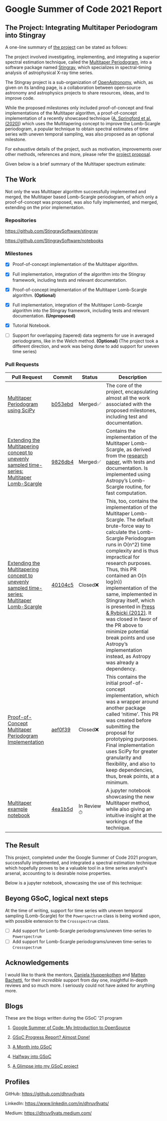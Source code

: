 # Google Summer of Code 2021 Report

## The Project: Integrating Multitaper Periodogram into Stingray

A one-line summary of [the
project](https://summerofcode.withgoogle.com/projects/#5521109757198336)
can be stated as follows:

The project involved investigating, implementing, and integrating a
superior spectral estimation technique, called the [Multitaper
Periodogram](https://en.wikipedia.org/wiki/Multitaper), into a software package named
[Stingray](https://github.com/StingraySoftware/stingray), which
specializes in spectral-timing analysis of astrophysical X-ray time
series.

The Stingray project is a sub-organization of
[OpenAstronomy](https://openastronomy.org/), which, as given on its
landing page, is a collaboration between open-source astronomy and
astrophysics projects to share resources, ideas, and to improve code.

While the proposed milestones only included proof-of-concept and final
implementations of the Multitaper algorithm, a proof-of-concept
implementation of a recently showcased technique ([A. Springford et al.
(2020)](https://iopscience.iop.org/article/10.3847/1538-3881/ab7fa1)) which uses the Multitapering concept to improve the Lomb-Scargle
periodogram, a popular technique to obtain spectral estimates of time
series with uneven temporal sampling, was also proposed as an optional
milestone.

For exhaustive details of the project, such as motivation, improvements over other methods, references and more,
please refer the [project proposal](https://gist.github.com/dhruv9vats/fdbf193600cefdaf8c8e2f54bfd83083).

Given below is a brief summary of the Multitaper spectrum estimate:

<script src="https://gist.github.com/dhruv9vats/49b9d27ca313882723a4492471aa499c.js">
</script>

## The Work

Not only the was Multitaper algorithm successfully implemented and
merged, the Multitaper based Lomb-Scargle periodogram, of which only a
proof-of-concept was proposed, was also fully implemented, and merged,
extending on the prior implementation.

### Repositories

<https://github.com/StingraySoftware/stingray>

<https://github.com/StingraySoftware/notebooks>

### Milestones

- [X]  Proof-of-concept implementation of the Multitaper algorithm.

- [X]  Full implementation, integration of the algorithm into the
Stingray framework, including tests and relevant documentation.

- [X]  Proof-of-concept implementation of the Multitaper Lomb-Scargle
algorithm. **(Optional)**

- [x]  Full implementation, integration of the Multitaper Lomb-Scargle
algorithm into the Stingray framework, including tests and relevant
documentation. **(Unproposed)**

- [X]  Tutorial Notebook.

- [ ]  Support for overlapping (tapered) data segments for use in
averaged periodograms, like in the Welch method. **(Optional)** (The
project took a different direction, and work was being done to add
support for uneven time series)

### Pull Requests

| Pull Request                                                                                                                                          | Commit                                                                                                            | Status     | Description                                                                                                                                                                                                                                                                                                                                                                                                                                                                                                                          |
| ----------------------------------------------------------------------------------------------------------------------------------------------------- | ----------------------------------------------------------------------------------------------------------------- | ---------------- | ------------------------------------------------------------------------------------------------------------------------------------------------------------------------------------------------------------------------------------------------------------------------------------------------------------------------------------------------------------------------------------------------------------------------------------------------------------------------------------------------------------------------------------ |
| [Multitaper Periodogram using SciPy](https://github.com/StingraySoftware/stingray/pull/578)                                                           | [b053ebd](https://github.com/StingraySoftware/stingray/pull/578/commits/b053ebdbbca52229c04cb63463b83d0d21df499d) | Merged✅   | The core of the project, encapsulating almost all the work associated with the proposed milestones, including test and documentation.                                                                                                                                                                                                                                                                                                                                                                                                |
| [Extending the Multitapering concept to unevenly sampled time-series: Multitaper Lomb-Scargle](https://github.com/StingraySoftware/stingray/pull/584) | [9826db4](https://github.com/StingraySoftware/stingray/pull/584/commits/9826db4b4e18cd34ef2d519b33e10f77e4afd2b0) | Merged✅   | Contains the implementation of the Multitaper Lomb-Scargle, as derived from the [research paper](https://iopscience.iop.org/article/10.3847/1538-3881/ab7fa1), with tests and documentation. Is implemented using Astropy’s Lomb-Scargle routine, for fast computation.                                                                                                                                                                                                                                                                                                                             |
| [Extending the Multitapering concept to unevenly sampled time-series: Multitaper Lomb-Scargle](https://github.com/StingraySoftware/stingray/pull/583) | [40104c5](https://github.com/StingraySoftware/stingray/pull/583/commits/40104c5e42b86a9fe82819db186bfd5a187166d4) | Closed❌  | This, too, contains the implementation of the Multitaper Lomb-Scargle. The default brute-force way to calculate the Lomb-Scargle Periodogram runs in O(n^2) time complexity and is thus impractical for research purposes. Thus, this PR contained an O(n log(n)) implementation of the same, implemented in Stingray itself, which is presented in [Press & Rybicki (2012)](https://www.researchgate.net/publication/258561369_Fast_calculation_of_the_Lomb-Scargle_periodogram_using_nonequispaced_fast_Fourier_transforms). It was closed in favor of the PR above to minimize potential break points and use Astropy’s implementation instead, as Astropy was already a dependency. |
| [Proof-of-Concept Multitaper Periodogram Implementation](https://github.com/StingraySoftware/stingray/pull/548)                                       | [aef0f39](https://github.com/StingraySoftware/stingray/pull/548/commits/aef0f39c76f471698b53ba565150f6c0f3af130a) | Closed❌  | This contains the initial proof-of-concept implementation, which was a wrapper around another package called ‘nitime’. This PR was created before submitting the proposal for prototyping purposes. Final implementation uses SciPy for greater granularity and flexibility, and also to keep dependencies, thus, break points, at a minimum.               |
| [Multitaper example notebook](https://github.com/StingraySoftware/notebooks/pull/56)                                                                  | [ 4ea1b5d](https://github.com/dhruv9vats/notebooks/commit/4ea1b5d0df23483ad122465fc50888a203c9283b)               | In Review⏱ | A jupyter notebook showcasing the new Multitaper method, while also giving an intuitive insight at the workings of the technique.                                                                                                                                                                                                                                                                                                                                                                                                    |


## The Result

This project, completed under the Google Summer of Code 2021 program,
successfully implemented, and integrated a spectral estimation technique
which hopefully proves to be a valuable tool in a time series analyst's
arsenal, accounting to is desirable noise properties.

Below is a jupyter notebook, showcasing the use of this technique:

<script src="https://gist.github.com/dhruv9vats/767ed9c110e8597150f6497e5f341f88.js"></script>

## Beyong GSoC, logical next steps

At the time of writing, support for time series with uneven temporal sampling (Lomb-Scargle)
for the `Powerspectrum` class is being worked upon, with possible extension
to the `Crossspectrum` class.

- [ ] Add support for Lomb-Scargle periodograms/uneven time-series to `Powerspectrum`
- [ ] Add support for Lomb-Scargle periodograms/uneven time-series to `Crossspectrum`

## Acknowledgements

I would like to thank the mentors, [Daniela Huppenkothen](https://github.com/dhuppenkothen)
and [Matteo Bachetti](https://github.com/matteobachetti), for their 
*incredible* support from day one, insightful in-depth reviews and 
so much more. I seriously could not have asked for anything more.

## Blogs

These are the blogs written during the GSoC '21 program

1.  [Google Summer of Code: My Introduction to
    OpenSource](https://dhruv9vats.medium.com/google-summer-of-code-8c89d5535bd6)

2.  [GSoC Progress Report? Almost
    Done!](https://dhruv9vats.medium.com/gsoc-progress-report-almost-done-6239f301b23)

3.  [A Month into
    GSoC](https://dhruv9vats.medium.com/a-month-into-gsoc-805d42b1b5ce)

4.  [Halfway into
    GSoC](https://dhruv9vats.medium.com/halfway-into-gsoc-b6f9ec014333)

5.  [A Glimpse into my GSoC
    project](https://dhruv9vats.medium.com/a-glimpse-into-my-gsoc-project-25c0fe3296dd)

## Profiles

GitHub: <https://github.com/dhruv9vats>

LinkedIn: <https://www.linkedin.com/in/dhruv9vats/>

Medium: <https://dhruv9vats.medium.com/>
